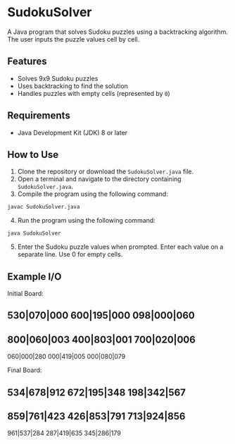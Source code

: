 # SudokuSolver

A Java program that solves Sudoku puzzles using a backtracking algorithm. The user inputs the puzzle values cell by cell.

## Features

- Solves 9x9 Sudoku puzzles
- Uses backtracking to find the solution
- Handles puzzles with empty cells (represented by `0`)

## Requirements

- Java Development Kit (JDK) 8 or later

## How to Use

1. Clone the repository or download the `SudokuSolver.java` file.
2. Open a terminal and navigate to the directory containing `SudokuSolver.java`.
3. Compile the program using the following command:

```sh
javac SudokuSolver.java
```

4. Run the program using the following command:

```sh
java SudokuSolver
```

5. Enter the Sudoku puzzle values when prompted. Enter each value on a separate line. Use 0 for empty cells.


## Example I/O

Initial Board:

530|070|000
600|195|000
098|000|060
-----------
800|060|003
400|803|001
700|020|006
-----------
060|000|280
000|419|005
000|080|079

Final Board:

534|678|912
672|195|348
198|342|567
-----------
859|761|423
426|853|791
713|924|856
-----------
961|537|284
287|419|635
345|286|179